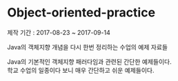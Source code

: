 # Object-oriented-practice
제작 기간 : 2017-08-23 ~ 2017-09-14

Java의 객체지향 개념을 다시 한번 정리하는 수업의 예제 자료들

Java의 기본적인 객체지향 패러다임과 관련된 간단한 예제들이다.<br>
학교 수업의 일종이다 보니 매우 간단하고 쉬운 예제들이다.
